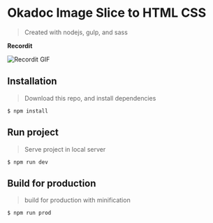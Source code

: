 # Okadoc Image Slice to HTML CSS
> Created with nodejs, gulp, and sass

**Recordit**

![Recordit GIF](http://g.recordit.co/1vEfPH8LUh.gif)

## Installation
> Download this repo, and install dependencies
```shell
$ npm install
```

## Run project
> Serve project in local server
```shell
$ npm run dev
```

## Build for production
> build for production with minification
```shell
$ npm run prod
```
